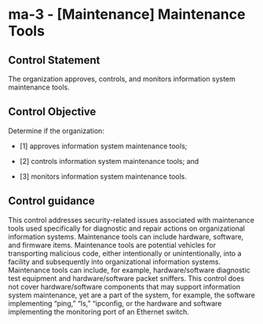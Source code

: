 # ma-3 - \[Maintenance\] Maintenance Tools

## Control Statement

The organization approves, controls, and monitors information system maintenance tools.

## Control Objective

Determine if the organization:

- \[1\] approves information system maintenance tools;

- \[2\] controls information system maintenance tools; and

- \[3\] monitors information system maintenance tools.

## Control guidance

This control addresses security-related issues associated with maintenance tools used specifically for diagnostic and repair actions on organizational information systems. Maintenance tools can include hardware, software, and firmware items. Maintenance tools are potential vehicles for transporting malicious code, either intentionally or unintentionally, into a facility and subsequently into organizational information systems. Maintenance tools can include, for example, hardware/software diagnostic test equipment and hardware/software packet sniffers. This control does not cover hardware/software components that may support information system maintenance, yet are a part of the system, for example, the software implementing “ping,” “ls,” “ipconfig, or the hardware and software implementing the monitoring port of an Ethernet switch.
